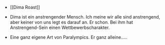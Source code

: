 - [[Dima Roast]]

- Dima ist ein anstrengender Mensch. Ich meine wir alle sind anstrengend, aber keiner von uns legt es darauf an. Er schon. Bei ihm hat Anstrengend-Sein einen Wettbewerbscharakter. 
- Eine ganz eigene Art von Paralympics. Er ganz alleine.....

